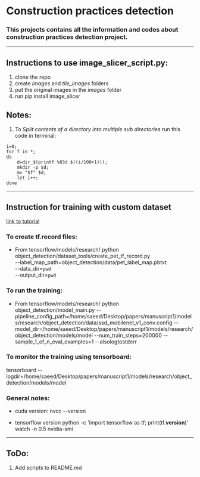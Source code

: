 # Construction practices detection
### This projects contains all the information and codes about construction practices detection project.
---
## Instructions to use image_slicer_script.py:
1. clone the repo
2. create _images_ and _tile_images_ folders
3. put the original images in the _images_ folder
4. run pip install image_slicer
## Notes:
1. To _Split contents of a directory into multiple sub directories_ run this code in terminal:
```
i=0;
for f in *;
do
    d=dir_$(printf %03d $((i/100+1)));
    mkdir -p $d;
    mv "$f" $d;
    let i++;
done

```
---
## Instruction for training with custom dataset
[link to tutorial](https://github.com/EdjeElectronics/TensorFlow-Object-Detection-API-Tutorial-Train-Multiple-Objects-Windows-10)

### To create tf.record files:
* From tensorflow/models/research/
python object_detection/dataset_tools/create_pet_tf_record.py \
    --label_map_path=object_detection/data/pet_label_map.pbtxt \
    --data_dir=`pwd` \
    --output_dir=`pwd`
    
### To run the training:
* From tensorflow/models/research/
python object_detection/model_main.py --pipeline_config_path=/home/saeed/Desktop/papers/manuscript1/models/research/object_detection/data/ssd_mobilenet_v1_conv.config --model_dir=/home/saeed/Desktop/papers/manuscript1/models/research/object_detection/models/model --num_train_steps=200000 --sample_1_of_n_eval_examples=1 --alsologtostderr

### To monitor the training using tensorboard:
tensorboard --logdir=/home/saeed/Desktop/papers/manuscript1/models/research/object_detection/models/model

### General notes:
* cuda version:
nvcc --version

* tensorflow version
python -c 'import tensorflow as tf; print(tf.__version__)'
watch -n 0.5 nvidia-smi
---

## ToDo:
1. Add scripts to README.md
